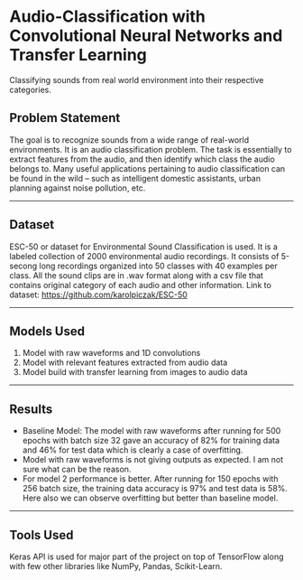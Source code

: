 # Audio-Classification with Convolutional Neural Networks and Transfer Learning
Classifying sounds from real world environment into their respective categories.

## Problem Statement

The goal is to recognize sounds from a wide range of real-world environments. It is an audio classification problem.
The task is essentially to extract features from the audio, and then identify which class the audio belongs to. 
Many useful applications pertaining to audio classification can be found in the wild – such as intelligent domestic 
assistants, urban planning against noise pollution, etc.

---

## Dataset
ESC-50 or dataset for Environmental Sound Classification is used. It is a labeled collection of 2000 environmental audio recordings. 
It consists of 5-secong long recordings organized into 50 classes with 40 examples per class. All the sound clips are in .wav format
along with a csv file that contains original category of each audio and other information.
Link to dataset: https://github.com/karolpiczak/ESC-50

---

## Models Used

1. Model with raw waveforms and 1D convolutions
2. Model with relevant features extracted from audio data
3. Model build with transfer learning from images to audio data 

---
## Results
- Baseline Model: The model with raw waveforms after running for 500 epochs with batch size 32 gave an accuracy of 82% for training data and
46% for test data which is clearly a case of overfitting. 
- Model with raw waveforms is not giving outputs as expected. I am not sure what can be the reason.
- For model 2 performance is better. After running for 150 epochs with 256 batch size, the training data 
accuracy is 97% and test data is 58%. Here also we can observe overfitting but better than baseline model. 
--- 

## Tools Used
Keras API is used for major part of the project on top of TensorFlow along with few other libraries like NumPy, Pandas, Scikit-Learn. 
